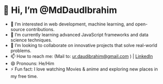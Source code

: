 # 👋 Hi, I’m @MdDaudIbrahim

- 👀 I’m interested in web development, machine learning, and open-source contributions.
- 🌱 I’m currently learning advanced JavaScript frameworks and data science techniques.
- 💞️ I’m looking to collaborate on innovative projects that solve real-world problems.
- 📫 How to reach me: (Mail to: ur.daudibrahim@gmail.com ) | [LinkedIn](https://www.linkedin.com/in/md-daud-ibrahim-98176524b/)
- 😄 Pronouns: He/Him
- ⚡ Fun fact: I love watching Movies & anime and exploring new places in my free time.

<!---
MdDaudIbrahim/MdDaudIbrahim is a ✨ special ✨ repository because its `README.md` (this file) appears on your GitHub profile.
You can click the Preview link to take a look at your changes.
--->
